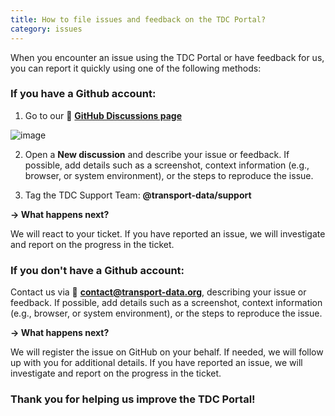 ```yaml
---
title: How to file issues and feedback on the TDC Portal?
category: issues
---
```


When you encounter an issue using the TDC Portal or have feedback for us, you can report it quickly using one of the following methods:

### If you have a __Github account__:

1. Go to our 🔗 [__GitHub Discussions page__](https://github.com/orgs/transport-data/discussions/categories/user-feedback)

![image](https://github.com/user-attachments/assets/5f9893e1-bba9-4893-9f91-92559710da6c)

2. Open a __New discussion__ and describe your issue or feedback. If possible, add details such as a screenshot, context information (e.g., browser, or system environment), or the steps to reproduce the issue.

3. Tag the TDC Support Team: __@transport-data/support__

__→ What happens next?__

We will react to your ticket. If you have reported an issue, we will investigate and report on the progress in the ticket.


### If you don't have a __Github account__:

Contact us via 📧 [__contact@transport-data.org__](mailto:contact@transport-data.org), describing your issue or feedback. If possible, add details such as a screenshot, context information (e.g., browser, or system environment), or the steps to reproduce the issue.

__→ What happens next?__

We will register the issue on GitHub on your behalf. If needed, we will follow up with you for additional details.
If you have reported an issue, we will investigate and report on the progress in the ticket.

### Thank you for helping us improve the TDC Portal!
